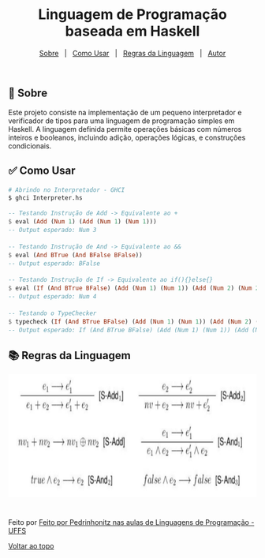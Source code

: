 <h1 align="center">Linguagem de Programação baseada em Haskell</h1>

<p align="center">
  <a href="#dart-sobre">Sobre</a> &#xa0; | &#xa0; 
  <a href="#white_check_mark-como-usar">Como Usar</a> &#xa0; | &#xa0;
    <a href="#books-regras-da-linguagem">Regras da Linguagem</a> &#xa0; | &#xa0;
  <a href="https://github.com/Pedrinhonitz" target="_blank">Autor</a>
</p>

<br>

## :dart: Sobre ##

Este projeto consiste na implementação de um pequeno interpretador e verificador de tipos para uma linguagem de programação simples em Haskell. A linguagem definida permite operações básicas com números inteiros e booleanos, incluindo adição, operações lógicas, e construções condicionais.

## :white_check_mark: Como Usar ##
```bash
# Abrindo no Interpretador - GHCI
$ ghci Interpreter.hs
```
```haskell
-- Testando Instrução de Add -> Equivalente ao +
$ eval (Add (Num 1) (Add (Num 1) (Num 1)))
-- Output esperado: Num 3

-- Testando Instrução de And -> Equivalente ao &&
$ eval (And BTrue (And BFalse BFalse))
-- Output esperado: BFalse

-- Testando Instrução de If -> Equivalente ao if(){}else{}
$ eval (If (And BTrue BFalse) (Add (Num 1) (Num 1)) (Add (Num 2) (Num 2)) )
-- Output esperado: Num 4

-- Testando o TypeChecker
$ typecheck (If (And BTrue BFalse) (Add (Num 1) (Num 1)) (Add (Num 2) (Num 2)) )
-- Output esperado: If (And BTrue BFalse) (Add (Num 1) (Num 1)) (Add (Num 2) (Num 2))
```

## :books: Regras da Linguagem ##
<img src="./img/rules-lang.png" alt="img-logo" style="width:750; height:250px;" />

#
Feito por <a href="https://github.com/Pedrinhonitz" target="_blank">Feito por Pedrinhonitz nas aulas de Linguagens de Programação - UFFS</a>

<a href="#top">Voltar ao topo</a>